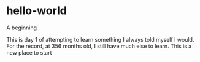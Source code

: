 # hello-world
A beginning

This is day 1 of attempting to learn something I always told myself I would.
For the record, at 356 months old, I still have much else to learn.
This is a new place to start
